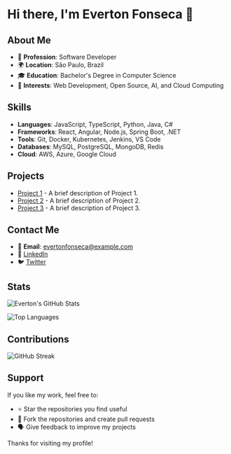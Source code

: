 # Hi there, I'm Everton Fonseca 👋

## About Me

- 💼 **Profession**: Software Developer
- 🌍 **Location**: São Paulo, Brazil
- 🎓 **Education**: Bachelor's Degree in Computer Science
- 🚀 **Interests**: Web Development, Open Source, AI, and Cloud Computing

## Skills

- **Languages**: JavaScript, TypeScript, Python, Java, C#
- **Frameworks**: React, Angular, Node.js, Spring Boot, .NET
- **Tools**: Git, Docker, Kubernetes, Jenkins, VS Code
- **Databases**: MySQL, PostgreSQL, MongoDB, Redis
- **Cloud**: AWS, Azure, Google Cloud

## Projects

- [Project 1](https://github.com/EvertonFonsecaSIM/project1) - A brief description of Project 1.
- [Project 2](https://github.com/EvertonFonsecaSIM/project2) - A brief description of Project 2.
- [Project 3](https://github.com/EvertonFonsecaSIM/project3) - A brief description of Project 3.

## Contact Me

- 📧 **Email**: evertonfonseca@example.com
- 💼 [LinkedIn](https://www.linkedin.com/in/evertonfonseca)
- 🐦 [Twitter](https://twitter.com/evertonfonseca)

## Stats

![Everton's GitHub Stats](https://github-readme-stats.vercel.app/api?username=EvertonFonsecaSIM&show_icons=true&theme=radical)

![Top Languages](https://github-readme-stats.vercel.app/api/top-langs/?username=EvertonFonsecaSIM&layout=compact&theme=radical)

## Contributions

![GitHub Streak](https://github-readme-streak-stats.herokuapp.com/?user=EvertonFonsecaSIM&theme=radical)

## Support

If you like my work, feel free to:

- ⭐ Star the repositories you find useful
- 🍴 Fork the repositories and create pull requests
- 🗣️ Give feedback to improve my projects

Thanks for visiting my profile!

```
